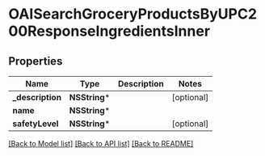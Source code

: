 # OAISearchGroceryProductsByUPC200ResponseIngredientsInner

## Properties
Name | Type | Description | Notes
------------ | ------------- | ------------- | -------------
**_description** | **NSString*** |  | [optional] 
**name** | **NSString*** |  | 
**safetyLevel** | **NSString*** |  | [optional] 

[[Back to Model list]](../README.md#documentation-for-models) [[Back to API list]](../README.md#documentation-for-api-endpoints) [[Back to README]](../README.md)


